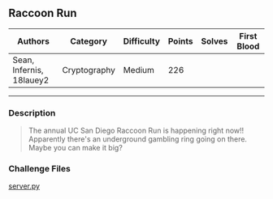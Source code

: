 ## Raccoon Run

| Authors                  | Category     | Difficulty | Points | Solves | First Blood |
| ------------------------ | ------------ | ---------- | ------ | ------ | ----------- |
| Sean, Infernis, 18lauey2 | Cryptography | Medium     | 226    |        |             |

---

### Description

> The annual UC San Diego Raccoon Run is happening right now!! Apparently there's an underground gambling ring going on there. Maybe you can make it big?

### Challenge Files

[server.py](dist/server.py)
